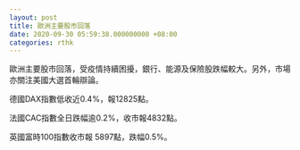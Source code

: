 ```yaml
---
layout: post
title: 歐洲主要股市回落
date: 2020-09-30 05:59:38.000000000 +08:00
categories: rthk
---
```


歐洲主要股市回落，受疫情持續困擾，銀行、能源及保險股跌幅較大。另外，市場亦關注美國大選首輪辯論。

德國DAX指數低收近0.4%，報12825點。

法國CAC指數全日跌幅逾0.2%，收市報4832點。

英國富時100指數收市報 5897點，跌幅0.5%。
